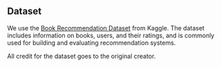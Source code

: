 ## Dataset

We use the [Book Recommendation Dataset](https://www.kaggle.com/datasets/arashnic/book-recommendation-dataset) from Kaggle. The dataset includes information on books, users, and their ratings, and is commonly used for building and evaluating recommendation systems.

All credit for the dataset goes to the original creator.
